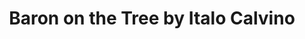 ---
title: Baron on the Tree by Italo Calvino
categories: [Fiction Literature,Speculative Fiction]
---